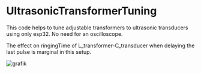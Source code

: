 # UltrasonicTransformerTuning
This code helps to tune adjustable transformers to ultrasonic transducers using only esp32.
No need for an oscilloscope.


The effect on ringingTime of L_transformer-C_transducer when delaying the last pulse is marginal in this setup.

![grafik](https://user-images.githubusercontent.com/59622754/196531068-8014f3ef-c76a-499d-a7f0-9bf30e19ea14.png)


        
            
        

    
